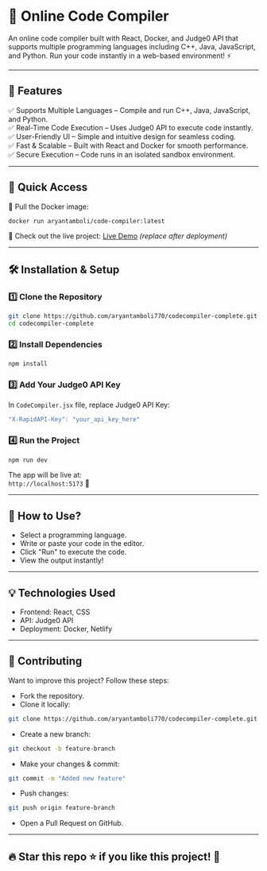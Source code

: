 # 🚀 Online Code Compiler  
An online code compiler built with React, Docker, and Judge0 API that supports multiple programming languages including C++, Java, JavaScript, and Python. Run your code instantly in a web-based environment! ⚡

---

## 🌟 Features  
✅ Supports Multiple Languages – Compile and run C++, Java, JavaScript, and Python.  
✅ Real-Time Code Execution – Uses Judge0 API to execute code instantly.  
✅ User-Friendly UI – Simple and intuitive design for seamless coding.  
✅ Fast & Scalable – Built with React and Docker for smooth performance.  
✅ Secure Execution – Code runs in an isolated sandbox environment.  

---

## 📢 Quick Access  
🔗 Pull the Docker image:

```bash
docker run aryantamboli/code-compiler:latest
```

🔗 Check out the live project: [Live Demo](#) *(replace after deployment)*

---

## 🛠️ Installation & Setup  

### 1️⃣ Clone the Repository  
```bash
git clone https://github.com/aryantamboli770/codecompiler-complete.git  
cd codecompiler-complete
```

### 2️⃣ Install Dependencies  
```bash
npm install
```

### 3️⃣ Add Your Judge0 API Key  
In `CodeCompiler.jsx` file, replace Judge0 API Key:
```js
"X-RapidAPI-Key": "your_api_key_here"
```

### 4️⃣ Run the Project  
```bash
npm run dev
```

The app will be live at:  
`http://localhost:5173` 🚀

---

## 📌 How to Use?  
- Select a programming language.  
- Write or paste your code in the editor.  
- Click "Run" to execute the code.  
- View the output instantly!

---

## 💡 Technologies Used  
- Frontend: React, CSS  
- API: Judge0 API  
- Deployment: Docker, Netlify

---

## 🤝 Contributing  
Want to improve this project? Follow these steps:

- Fork the repository.  
- Clone it locally:  
```bash
git clone https://github.com/aryantamboli770/codecompiler-complete.git
```
- Create a new branch:  
```bash
git checkout -b feature-branch
```
- Make your changes & commit:  
```bash
git commit -m "Added new feature"
```
- Push changes:  
```bash
git push origin feature-branch
```
- Open a Pull Request on GitHub.

---

## 🔥 Star this repo ⭐ if you like this project! 🚀
